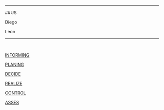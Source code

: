<hr> 
##US 
<p>Diego</p>
<p>Leon</p> 
<hr>


<br> 

[INFORMING](https://github.com/dgdecorso/m431_ap24a_website-game/blob/main/INFORMING.md)</P>
[PLANING](https://github.com/dgdecorso/m431_ap24a_website-game/edit/main/planing.md)</P>
[DECIDE](https://github.com/dgdecorso/m431_ap24a_website-game/blob/main/decide.md)</P>
[REALIZE](https://github.com/dgdecorso/m431_ap24a_website-game/blob/main/realize.md)</P>
[CONTROL](https://github.com/dgdecorso/m431_ap24a_website-game/edit/main/planing.md)</P>
[ASSES](https://github.com/dgdecorso/m431_ap24a_website-game/edit/main/planing.md)</P>
